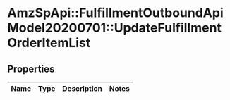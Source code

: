 # AmzSpApi::FulfillmentOutboundApiModel20200701::UpdateFulfillmentOrderItemList

## Properties
Name | Type | Description | Notes
------------ | ------------- | ------------- | -------------


